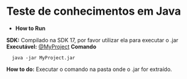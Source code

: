 # Teste de conhecimentos em Java

* **How to Run**

**SDK:** Compilado na SDK 17, por favor utilizar ela para executar o .jar
**Executável:** [@MyProject](https://github.com/tymaeusz/MyProject/releases/download/Teste/MyProject.zip)
**Comando**

```shell
  java -jar MyProject.jar
```
**How to do:** Executar o comando na pasta onde o .jar for extraído.


